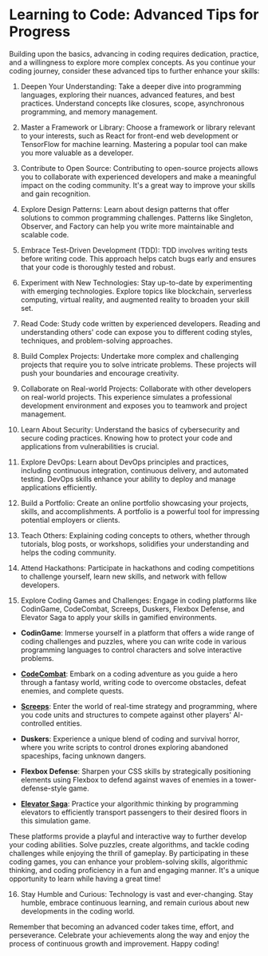# Learning to Code: Advanced Tips for Progress

Building upon the basics, advancing in coding requires dedication, practice, and a willingness to explore more complex concepts. As you continue your coding journey, consider these advanced tips to further enhance your skills:

1. Deepen Your Understanding: Take a deeper dive into programming languages, exploring their nuances, advanced features, and best practices. Understand concepts like closures, scope, asynchronous programming, and memory management.
    
2. Master a Framework or Library: Choose a framework or library relevant to your interests, such as React for front-end web development or TensorFlow for machine learning. Mastering a popular tool can make you more valuable as a developer.
    
3. Contribute to Open Source: Contributing to open-source projects allows you to collaborate with experienced developers and make a meaningful impact on the coding community. It's a great way to improve your skills and gain recognition.
    
4. Explore Design Patterns: Learn about design patterns that offer solutions to common programming challenges. Patterns like Singleton, Observer, and Factory can help you write more maintainable and scalable code.
    
5. Embrace Test-Driven Development (TDD): TDD involves writing tests before writing code. This approach helps catch bugs early and ensures that your code is thoroughly tested and robust.
    
6. Experiment with New Technologies: Stay up-to-date by experimenting with emerging technologies. Explore topics like blockchain, serverless computing, virtual reality, and augmented reality to broaden your skill set.
    
7. Read Code: Study code written by experienced developers. Reading and understanding others' code can expose you to different coding styles, techniques, and problem-solving approaches.
    
8. Build Complex Projects: Undertake more complex and challenging projects that require you to solve intricate problems. These projects will push your boundaries and encourage creativity.
    
9. Collaborate on Real-world Projects: Collaborate with other developers on real-world projects. This experience simulates a professional development environment and exposes you to teamwork and project management.
    
10. Learn About Security: Understand the basics of cybersecurity and secure coding practices. Knowing how to protect your code and applications from vulnerabilities is crucial.
    
11. Explore DevOps: Learn about DevOps principles and practices, including continuous integration, continuous delivery, and automated testing. DevOps skills enhance your ability to deploy and manage applications efficiently.
    
12. Build a Portfolio: Create an online portfolio showcasing your projects, skills, and accomplishments. A portfolio is a powerful tool for impressing potential employers or clients.
    
13. Teach Others: Explaining coding concepts to others, whether through tutorials, blog posts, or workshops, solidifies your understanding and helps the coding community.
    
14. Attend Hackathons: Participate in hackathons and coding competitions to challenge yourself, learn new skills, and network with fellow developers.
    
15. Explore Coding Games and Challenges: Engage in coding platforms like CodinGame, CodeCombat, Screeps, Duskers, Flexbox Defense, and Elevator Saga to apply your skills in gamified environments.

- **CodinGame**: Immerse yourself in a platform that offers a wide range of coding challenges and puzzles, where you can write code in various programming languages to control characters and solve interactive problems.
    
- **[CodeCombat](https://codecombat.com/)**: Embark on a coding adventure as you guide a hero through a fantasy world, writing code to overcome obstacles, defeat enemies, and complete quests.
    
- **[Screeps](https://screeps.com/)**: Enter the world of real-time strategy and programming, where you code units and structures to compete against other players' AI-controlled entities.
    
- **Duskers**: Experience a unique blend of coding and survival horror, where you write scripts to control drones exploring abandoned spaceships, facing unknown dangers.
    
- **Flexbox Defense**: Sharpen your CSS skills by strategically positioning elements using Flexbox to defend against waves of enemies in a tower-defense-style game.
    
- **[Elevator Saga](https://play.elevatorsaga.com/)**: Practice your algorithmic thinking by programming elevators to efficiently transport passengers to their desired floors in this simulation game.
    

These platforms provide a playful and interactive way to further develop your coding abilities. Solve puzzles, create algorithms, and tackle coding challenges while enjoying the thrill of gameplay. By participating in these coding games, you can enhance your problem-solving skills, algorithmic thinking, and coding proficiency in a fun and engaging manner. It's a unique opportunity to learn while having a great time!
    
16. Stay Humble and Curious: Technology is vast and ever-changing. Stay humble, embrace continuous learning, and remain curious about new developments in the coding world.
    

Remember that becoming an advanced coder takes time, effort, and perseverance. Celebrate your achievements along the way and enjoy the process of continuous growth and improvement. Happy coding!